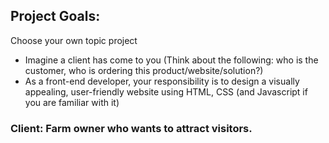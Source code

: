 ## Project Goals: 
Choose your own topic project
- Imagine a client has come to you (Think about the following: who is the customer, who is ordering this product/website/solution?)
- As a front-end developer, your responsibility is to design a visually appealing, user-friendly website using HTML, CSS (and Javascript if you are familiar with it)

### Client: Farm owner who wants to attract visitors. 
